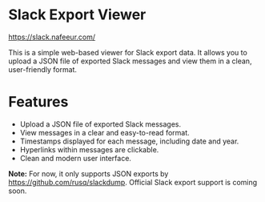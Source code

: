 # Slack Export Viewer

https://slack.nafeeur.com/

This is a simple web-based viewer for Slack export data. It allows you to upload a JSON file of exported Slack messages and view them in a clean, user-friendly format.

# Features
- Upload a JSON file of exported Slack messages.
- View messages in a clear and easy-to-read format.
- Timestamps displayed for each message, including date and year.
- Hyperlinks within messages are clickable.
- Clean and modern user interface.

**Note:** For now, it only supports JSON exports by https://github.com/rusq/slackdump. Official Slack export support is coming soon.



